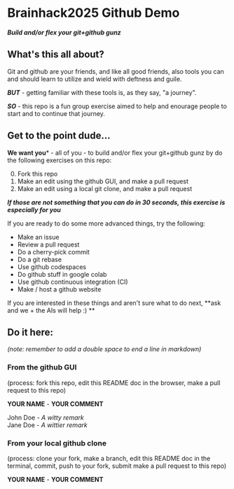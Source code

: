 # Brainhack2025 Github Demo
***Build and/or flex your git+github gunz***

## What's this all about?
Git and github are your friends, and like all good friends, also tools you can and should learn to utilize and wield with deftness and guile. 

***BUT*** - getting familiar with these tools is, as they say, "a journey". 

***SO*** - this repo is a fun group exercise aimed to help and enourage people to start and to continue that journey. 

## Get to the point dude...

**We want you*** - all of you - to build and/or flex your git+github gunz by do the following exercises on this repo: 

0. Fork this repo
1. Make an edit using the github GUI, and make a pull request
2. Make an edit using a local git clone, and make a pull request

***If those are not something that you can do in 30 seconds, this exercise is especially for you***

If you are ready to do some more advanced things, try the following: 

- Make an issue
- Review a pull request
- Do a cherry-pick commit
- Do a git rebase
- Use github codespaces
- Do github stuff in google colab
- Use github continuous integration (CI)
- Make / host a github website
  
If you are interested in these things and aren't sure what to do next, **ask and we + the AIs will help :) **



## Do it here:

*(note: remember to add a double space to end a line in markdown)*

### From the github GUI

(process: fork this repo, edit this README doc in the browser, make a pull request to this repo)

**YOUR NAME**      -  **YOUR COMMENT**

John Doe           - *A witty remark*  
Jane Doe           - *A wittier remark*  



### From your local github clone

(process: clone your fork, make a branch, edit this README doc in the terminal, commit, push to your fork, submit make a pull request to this repo)

**YOUR NAME**      -  **YOUR COMMENT**

